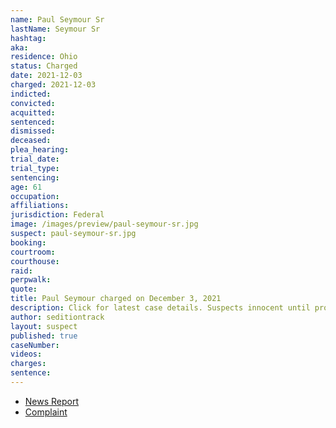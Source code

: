 ```yaml
---
name: Paul Seymour Sr
lastName: Seymour Sr
hashtag:
aka:
residence: Ohio
status: Charged
date: 2021-12-03
charged: 2021-12-03
indicted:
convicted:
acquitted:
sentenced:
dismissed:
deceased:
plea_hearing:
trial_date:
trial_type:
sentencing:
age: 61
occupation:
affiliations:
jurisdiction: Federal
image: /images/preview/paul-seymour-sr.jpg
suspect: paul-seymour-sr.jpg
booking:
courtroom:
courthouse:
raid:
perpwalk:
quote:
title: Paul Seymour charged on December 3, 2021
description: Click for latest case details. Suspects innocent until proven guilty.
author: seditiontrack
layout: suspect
published: true
caseNumber: 
videos:
charges:
sentence:
---
```

- [News Report](https://www.cincinnati.com/story/news/crime/2021/12/17/january-6-butler-county-men-charged-capitol-attack/8943857002/)
- [Complaint](https://extremism.gwu.edu/sites/g/files/zaxdzs2191/f/Paul%20Lee%20Seymour%20Sr.%20and%20Jr.%20Criminal%20Complaint.pdf)
